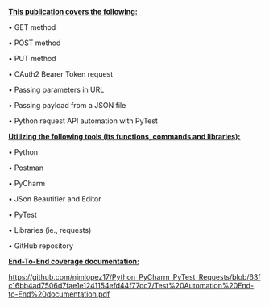**<ins>This publication covers the following:<ins>**

• GET method 

• POST method 

• PUT method 

• OAuth2 Bearer Token request 

• Passing parameters in URL 

• Passing payload from a JSON file

• Python request API automation with PyTest


**<ins>Utilizing the following tools (its functions, commands and libraries):<ins>**

• Python 

• Postman  

• PyCharm  

• JSon Beautifier and Editor

• PyTest

• Libraries (ie., requests)

• GitHub repository


**<ins>End-To-End coverage documentation:<ins>**

https://github.com/njmlopez17/Python_PyCharm_PyTest_Requests/blob/63fc16bb4ad7506d7fae1e1241154efd44f77dc7/Test%20Automation%20End-to-End%20documentation.pdf

